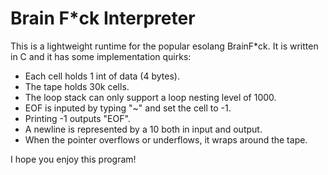 # Brain F*ck Interpreter
This is a lightweight runtime for the popular esolang BrainF*ck.
It is written in C and it has some implementation quirks:
- Each cell holds 1 int of data (4 bytes).
- The tape holds 30k cells.
- The loop stack can only support a loop nesting level of 1000.
- EOF is inputed by typing "~" and set the cell to -1.
- Printing -1 outputs "EOF".
- A newline is represented by a 10 both in input and output.
- When the pointer overflows or underflows, it wraps around the tape.

I hope you enjoy this program! 
